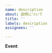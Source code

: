 ```yaml
---
name: description
about: 説明について
title: ''
labels: description
assignees: ''

---
```


<!--
イベント名を書いてください。当てはまらない場合は空欄でお願いします。
-->
**Event**: 

<!--
内容について出来るだけ詳しく書いてください。
-->
